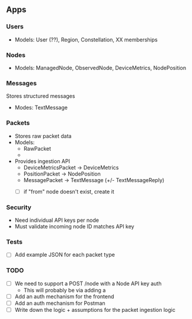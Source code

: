 


## Apps

### Users

* Models: User (??), Region, Constellation, XX memberships

### Nodes

* Models: ManagedNode, ObservedNode, DeviceMetrics, NodePosition

### Messages

Stores structured messages

* Modes: TextMessage

### Packets

* Stores raw packet data
* Models:
    * RawPacket
    * 
* Provides ingestion API
    * DeviceMetricsPacket -> DeviceMetrics
    * PositionPacket -> NodePosition
    * MessagePacket -> TextMessage (+/- TextMessageReply)
    * [ ] if "from" node doesn't exist, create it


### Security

* Need individual API keys per node
* Must validate incoming node ID matches API key 

### Tests

* [ ] Add example JSON for each packet type



### TODO

- [ ] We need to support a POST /node with a Node API key auth
    - This will probably be via adding a 
- [ ] Add an auth mechanism for the frontend
- [ ] Add an auth mechanism for Postman
- [ ] Write down the logic + assumptions for the packet ingestion logic
